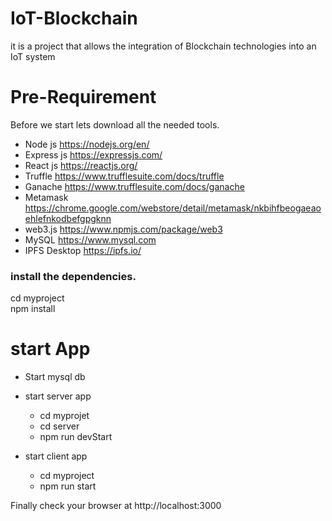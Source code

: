 # IoT-Blockchain
it is a project that allows the integration of Blockchain technologies into an IoT system
# Pre-Requirement
Before we start lets download all the needed tools.

* Node js https://nodejs.org/en/
* Express js https://expressjs.com/
* React js https://reactjs.org/
* Truffle https://www.trufflesuite.com/docs/truffle
* Ganache https://www.trufflesuite.com/docs/ganache
* Metamask https://chrome.google.com/webstore/detail/metamask/nkbihfbeogaeaoehlefnkodbefgpgknn
* web3.js https://www.npmjs.com/package/web3
* MySQL https://www.mysql.com
* IPFS Desktop https://ipfs.io/

### install the dependencies.

cd myproject <br/>
npm install <br/>

# start App

* Start mysql db
* start server app

  * cd myprojet <br/>
  * cd server <br/>
  * npm run devStart<br/>

* start client app

  * cd myproject <br/>
  * npm run start


Finally check your browser at http://localhost:3000

